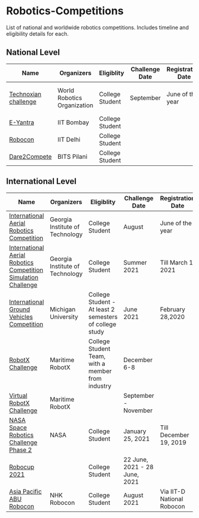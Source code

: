 # Robotics-Competitions
List of national and worldwide robotics competitions. Includes timeline and eligibility details for each.


## National Level
| Name                                        | Organizers                  | Eligiblity      | Challenge Date | Registration Date  | Area of Robotics | Prizes                     |
|---------------------------------------------|-----------------------------|-----------------|----------------|--------------------|------------------|----------------------------|
| [Technoxian challenge](https://www.technoxian.com/register) | World Robotics Organization | College Student | September      | June of the year   | Aerial Robotics  | INR 100,000 for the winner |
| [E-Yantra](https://www.e-yantra.org/)                                    | IIT Bombay                  | College Student |                |                    |                  |                            |
| [Robocon](http://ddrobocon.iitd.ac.in/)                                    | IIT Delhi                   | College Student |                |                    |                  |                            |
| [Dare2Compete](https://dare2compete.com/o/robots-at-war-apogee-2019-birla-institute-of-technology-science-bits-pilani-81844)                                    | BITS Pilani                   | College Student |                |                    |                  |                            |

## International Level

| Name                                                           | Organizers                      | Eligiblity                                              | Challenge Date                | Registration Date          | Area of Robotics    | Prizes                                                        |
|----------------------------------------------------------------|---------------------------------|---------------------------------------------------------|-------------------------------|----------------------------|---------------------|---------------------------------------------------------------|
| [International Aerial Robotics Competition](http://www.aerialroboticscompetition.org)                      | Georgia Institute of Technology | College Student                                         | August                        | June of the year           | Aerial Robotics     | $10,000 /year to winner till mission is accompolished         |
| [International Aerial Robotics Competition Simulation Challenge](http://www.aerialroboticscompetition.org/simulation_challenge.php) | Georgia Institute of Technology | College Student                                         | Summer 2021                   | Till March 1, 2021         | Aerial Robotics     | Entry fees waived for the offline competition                 |
| [International Ground Vehicles Competition](http://www.igvc.org/)                      | Michigan University             | College Student - At least 2 semesters of college study | June 2021                     | February 28,2020           | Ground Robotics     | $3000 for first, $2000 for second, $1500 for third            |
| [RobotX Challenge](https://robonation.org/programs/robotx/)                                               | Maritime RobotX                 | College Student Team, with a member from industry       | December 6-8                  |                            | Autonomous Vehicles |                                                               |
| [Virtual RobotX Challenge](https://robotx.org/programs/2019-virtual-robotx-competition/)                                      | Maritime RobotX                 |                                                         | September - November          |                            |                     |                                                               |
| [NASA Space Robotics Challenge Phase 2](https://www.nasa.gov/directorates/spacetech/centennial_challenges/space_robotics/about.html)                          | NASA                            | College Student                                         | January 25, 2021              | Till December 19, 2019     | Space Robotics      | $185000 for first, $125000 for second, $75000 for third place |
| [Robocup 2021](https://www.robocup.org)                                                   |                                 | College Student                                         | 22 June, 2021 - 28 June, 2021 |                            | Ground Robotics     |                                                               |
| [Asia Pacific ABU Robocon](https://www.aburobocon2020.com.fj/)                                      | NHK Robocon                     | College Student                                         | August 2021                   | Via IIT-D National Robocon | Ground Robotics     |                                                               |
